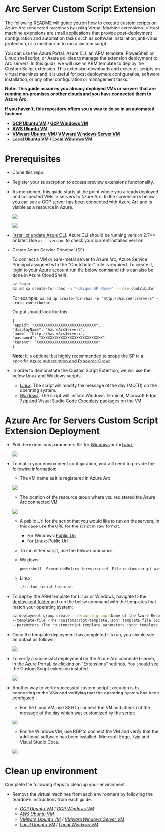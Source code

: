 # Arc Server Custom Script Extension

The following README will guide you on how to execute custom scripts on Azure Arc connected machines by using Virtual Machine extensions. Virtual machine extensions are small applications that provide post-deployment configuration and automation tasks such as software installation, anti-virus protection, or a mechanism to run a custom script

You can use the Azure Portal, Azure CLI, an ARM template, PowerShell or Linux shell script, or Azure policies to manage the extension deployment to Arc servers. In this guide, we will use an ARM template to deploy the Custom Script extension. This extension downloads and executes scripts on virtual machines and it is useful for post deployment configuration, software installation, or any other configuration or management tasks.

**Note: This guide assumes you already deployed VMs or servers that are running on-premises or other clouds and you have connected them to Azure Arc.**

**If you haven't, this repository offers you a way to do so in an automated fashion:**
- **[GCP Ubuntu VM](gcp_terraform_ubuntu.md) / [GCP Windows VM](gcp_terraform_windows.md)**
- **[AWS Ubuntu VM](aws_terraform_ubuntu.md)**
- **[VMware Ubuntu VM](vmware_terraform_ubuntu.md) / [VMware Windows Server VM](vmware_terraform_winsrv.md)**
- **[Local Ubuntu VM](local_vagrant_ubuntu.md) / [Local Windows VM](local_vagrant_windows.md)**

# Prerequisites

* Clone this repo.

* Register your subscription to access preview extensions functionality.

* As mentioned, this guide starts at the point where you already deployed and connected VMs or servers to Azure Arc. In the screenshots below you can see a GCP server has been connected with Azure Arc and is visible as a resource in Azure.

    ![](../img/vm_extension_customscript/01.png)

    ![](../img/vm_extension_customscript/02.png)

* [Install or update Azure CLI](https://docs.microsoft.com/en-us/cli/azure/install-azure-cli?view=azure-cli-latest). Azure CLI should be running version 2.7** or later. Use ```az --version``` to check your current installed version.

* Create Azure Service Principal (SP)   

    To connect a VM or bare-metal server to Azure Arc, Azure Service Principal assigned with the "Contributor" role is required. To create it, login to your Azure account run the below command (this can also be done in [Azure Cloud Shell](https://shell.azure.com/)).

    ```bash
    az login
    az ad sp create-for-rbac -n "<Unique SP Name>" --role contributor
    ```
    For example:
    ```az ad sp create-for-rbac -n "http://AzureArcServers" --role contributor```
    
    Output should look like this:
    ```
    {
    "appId": "XXXXXXXXXXXXXXXXXXXXXXXXXXXX",
    "displayName": "AzureArcServers",
    "name": "http://AzureArcServers",
    "password": "XXXXXXXXXXXXXXXXXXXXXXXXXXXX",
    "tenant": "XXXXXXXXXXXXXXXXXXXXXXXXXXXX"
    }
    ```
    
    **Note**: It is optional but highly recommended to scope the SP to a specific [Azure subscription and Resource Group](https://docs.microsoft.com/en-us/cli/azure/ad/sp?view=azure-cli-latest).   

* In order to demonstrate the Custom Script Extention, we will use the below Linux and Windows scripts.
    - [*Linux*](../scripts/custom_script_linux.sh): The script will modify the message of the day (MOTD) on the operating system. 
    - [*Windows*](../scripts/custom_script_windows.ps1): The script will installs Windows Terminal, Microsoft Edge, 7zip and Visual Studio Code [Chocolaty](https://chocolatey.org/) packages on the VM.

# Azure Arc for Servers Custom Script Extension Deployment

* Edit the extensions parameters file for [*Windows*](../extensions/arm/customscript-templatewindows.parameters.json) or for[*Linux*](../extensions/arm/customscript-templatewindows.parameters.json)

   ![](../img/vm_extension_customscript/03.png)

* To match your environment configuration, you will need to provide the following information: 

    - The VM name as it is registered in Azure Arc

   ![](../img/vm_extension_customscript/04.png)

    - The location of the resource group where you registered the Azure Arc connected VM  

   ![](../img/vm_extension_customscript/05.png)

    - A public Uri for the script that you would like to run on the servers, in this case use the URL for the script in raw format.
        - For Windows: [Public Uri](https://raw.githubusercontent.com/microsoft/azure_arc/master/azure_arc_servers_jumpstart/scripts/custom_script_windows.ps1) 
        - For Linux: [Public Uri](https://raw.githubusercontent.com/microsoft/azure_arc/master/azure_arc_servers_jumpstart/scripts/custom_script_linux.sh)

    -  To run either script, use the below commands: 
        
     - Windows: 
         ```powershell
         powershell -ExecutionPolicy Unrestricted -File custom_script_windows.ps1 
         ```
     - Linux:
         ```bash
         ./custom_script_linux.sh
         ```

* To deploy the ARM template for Linux or Windows, navigate to the [deployment folder](../extensions/arm) and run the below command with the templates that match your operating system:

    ```bash
    az deployment group create --resource-group <Name of the Azure Resource Group> \
    --template-file <The *customscript-template.json* template file location for Linux or Windows> \
    --parameters <The *customscript-template.parameters.json* template file location>
    ```
   
* Once the template deployment has completed it's run, you should see an output as follows: 

    ![](../img/vm_extension_customscript/06.png)
    
* To verify a successful deployment on the Azure Arc connected server, in the Azure Portal, by clicking on "Extensions" settings. You should see the Custom Script extension installed.

    ![](../img/vm_extension_customscript/07.png)

* Another way to verify successful custom script execution is by connecting to the VMs and verifying that the operating system has been configured. 

    - For the Linux VM, use SSH to connect the VM and check out the message of the day which was customized by the script: 

    ![](../img/vm_extension_customscript/08.png)

    - For the Windows VM, use RDP to connect the VM and verify that the additional software has been installed: Microsoft Edge, 7zip and Visual Studio Code. 

    ![](../img/vm_extension_customscript/09.png)

# Clean up environment

Complete the following steps to clean up your environment.

* Remove the virtual machines from each environment by following the teardown instructions from each guide.

    - *[GCP Ubuntu VM](gcp_terraform_ubuntu.md) / [GCP Windows VM](gcp_terraform_windows.md)*
    - *[AWS Ubuntu VM](aws_terraform_ubuntu.md)*
    - *[VMware Ubuntu VM](vmware_terraform_ubuntu.md) / [VMware Windows Server VM](vmware_terraform_winsrv.md)*
    - *[Local Ubuntu VM](local_vagrant_ubuntu.md) / [Local Windows VM](local_vagrant_windows.md)*

